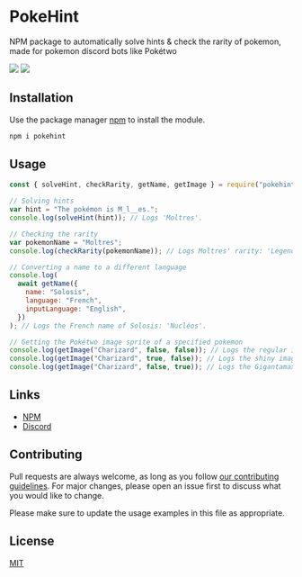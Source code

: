 # PokeHint

NPM package to automatically solve hints & check the rarity of pokemon, made for pokemon discord bots like Pokétwo

[![](https://img.shields.io/npm/v/pokehint.svg)](https://www.npmjs.com/package/pokehint)
[![](https://img.shields.io/npm/dm/pokehint.svg)](https://www.npmjs.com/package/pokehint)

## Installation

Use the package manager [npm](https://www.npmjs.com/package/pokehint) to install the module.

```bash
npm i pokehint
```

## Usage

```javascript
const { solveHint, checkRarity, getName, getImage } = require("pokehint");

// Solving hints
var hint = "The pokémon is M_l__es.";
console.log(solveHint(hint)); // Logs 'Moltres'.

// Checking the rarity
var pokemonName = "Moltres";
console.log(checkRarity(pokemonName)); // Logs Moltres' rarity: 'Legendary'.

// Converting a name to a different language
console.log(
  await getName({
    name: "Solosis",
    language: "French",
    inputLanguage: "English",
  })
); // Logs the French name of Solosis: 'Nucléos'.

// Getting the Pokétwo image sprite of a specified pokemon
console.log(getImage("Charizard", false, false)); // Logs the regular image: 'https://cdn.poketwo.net/images/6.png'.
console.log(getImage("Charizard", true, false)); // Logs the shiny image: 'https://cdn.poketwo.net/shiny/6.png'.
console.log(getImage("Charizard", false, true)); // Logs the Gigantamax image: 'https://cdn.poketwo.net/images/10187.png'.
```

## Links

- [NPM](https://www.npmjs.com/package/pokehint)
- [Discord](https://discord.com/users/1101294362505269379)

## Contributing

Pull requests are always welcome, as long as you follow [our contributing guidelines](/CONTRIBUTING.md). For major changes, please open an issue first to discuss what you would like to change.

Please make sure to update the usage examples in this file as appropriate.

## License

[MIT](https://choosealicense.com/licenses/mit/)

